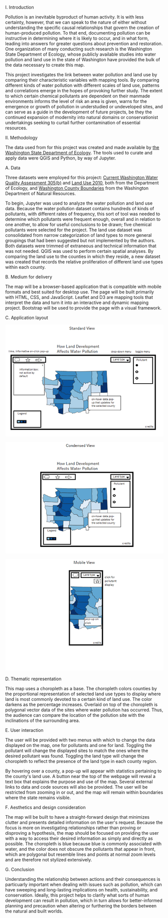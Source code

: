 I. Introduction

Pollution is an inevitable byproduct of human activity. It is with less certainty, however, that we can speak to the nature of either without understanding the specific causal relationships that govern the creation of human-produced pollution. To that end, documenting pollution can be instructive in determining where it is likely to occur, and in what form, leading into answers for greater questions about prevention and restoration. One organization of many conducting such research is the Washington State Department of Ecology, whose publicly available studies into water pollution and land use in the state of Washington have provided the bulk of the data necessary to create this map.

This project investigates the link between water pollution and land use by comparing their characteristic variables with mapping tools. By comparing different kinds of water pollution with different scales of land use, patterns and correlations emerge in the hopes of provoking further study. The extent to which certain chemical pollutants are dependent on their manmade environments informs the level of risk an area is given, warns for the emergence or growth of pollution in understudied or undeveloped sites, and can serve as a guide in the development of future projects, be they the continued expansion of modernity into natural domains or conservationist undertakings seeking to curtail further contamination of essential resources.

II. Methodology

The data used from for this project was created and made available by [the Washington State Department of Ecology](https://ecology.wa.gov/Research-Data/Data-resources/Geographic-Information-Systems-GIS/Data). The tools used to curate and apply data were QGIS and Python, by way of Jupyter.

A. Data

Three datasets were employed for this project: [Current Washington Water Quality Assessment 305(b)](https://fortress.wa.gov/ecy/gispublic/DataDownload/WQ_ENV_WQAssessmentCurrent.jpg) and [Land Use 2010](https://fortress.wa.gov/ecy/gispublic/DataDownload/ECY_CAD_Landuse2010.jpg), both from the Department of Ecology, and [Washington County Boundaries](https://data-wadnr.opendata.arcgis.com/datasets/wa-county-boundaries-1) from the Washington Department of Natural Resources.

To begin, Jupyter was used to analyze the water pollution and land use data. Because the water pollution dataset contains hundreds of kinds of pollutants, with different rates of frequency, this sort of tool was needed to determine which pollutants were frequent enough, overall and in relation to one another, to allow for useful conclusions to be drawn; five chemical pollutants were selected for the project. The land use dataset was consolidated from narrow categorization of land types to more general groupings that had been suggested but not implemented by the authors. Both datasets were trimmed of extraneous and technical information that was not needed. QGIS was used to perform certain spatial analyses. By comparing the land use to the counties in which they reside, a new dataset was created that records the relative proliferation of different land use types within each county.

B. Medium for delivery

The map will be a browser-based application that is compatible with mobile formats and best suited for desktop use. The page will be built primarily with HTML, CSS, and JavaScript. Leaflet and D3 are mapping tools that interpret the data and turn it into an interactive and dynamic mapping project. Bootstrap will be used to provide the page with a visual framework.

C. Application layout

![Image of proposed layout](standard_view.png)

![Image of proposed layout](condensed_view.png)

![Image of proposed layout](mobile_view.png)

D. Thematic representation

This map uses a choropleth as a base. The choropleth colors counties by the proportional representation of selected land use types to display where land is most commonly devoted to a certain kind of land use. The color darkens as the percentage increases. Overlaid on top of the choropleth is polygonal vector data of the sites where water pollution has occurred. Thus, the audience can compare the location of the pollution site with the inclinations of the surrounding area.

E. User interaction

The user will be provided with two menus with which to change the data displayed on the map, one for pollutants and one for land. Toggling the pollutant will change the displayed sites to match the ones where the desired pollutant was found. Toggling the land type will change the choropleth to reflect the presence of the land type in each county region.

By hovering over a county, a pop-up will appear with statistics pertaining to the county's land use. A button near the top of the webpage will reveal a text box that explains the purpose and use of the map. Several external links to data and code sources will also be provided. The user will be restricted from zooming in or out, and the map will remain within boundaries where the state remains visible.

F. Aesthetics and design consideration

The map will be built to have a straight-forward design that minimizes clutter and presents detailed information on the user's request. Because the focus is more on investigating relationships rather than proving or disproving a hypothesis, the map should be focused on providing the user with a way to access their desired information as simply and directly as possible. The choropleth is blue because blue is commonly associated with water, and the color does not obscure the pollutants that appear in front, which are polygonal but resemble lines and points at normal zoom levels and are therefore not stylized extensively.

G. Conclusion

Understanding the relationship between actions and their consequences is particuarly important when dealing with issues such as pollution, which can have sweeping and long-lasting implications on health, sustainability, and conservation. Ideally, this project helps to clarify what sorts of human development can result in pollution, which in turn allows for better-informed planning and precaution when altering or furthering the borders between the natural and built worlds.